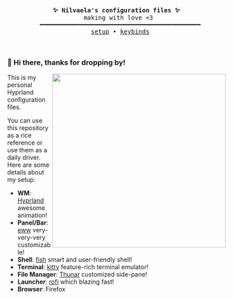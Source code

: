 <pre>
  <p align="center"><b> ✨ Nilvaela's configuration files ✨ </b>
  making with love <3 
  ━━━━━━━━━━━━━━━━━━━━━━━━━━━━━━━━━━━━━━━━━━━━
  <a href="">setup</a> • <a href="">keybinds</a></p>
</pre>

### 👋 Hi there, thanks for dropping by!
<img align="right" width="400px" src="https://i.imgur.com/rTxFQI7.png"/>

This is my personal Hyprland configuration files.

You can use this repository as a rice reference or use them as a daily driver.
Here are some details about my setup:

+ **WM**: [Hyprland](https://github.com/hyprwm/Hyprland) awesome animation!
+ **Panel/Bar**: [eww](https://github.com/elkowar/eww) very-very-very customizable!
+ **Shell**: [fish](https://github.com/fish-shell/fish-shell) smart and user-friendly shell!
+ **Terminal**: [kitty](https://github.com/kovidgoyal/kitty) feature-rich terminal emulator!
+ **File Manager**: [Thunar](https://git.xfce.org/xfce/thunar/) customized side-pane!
+ **Launcher**: [rofi](https://github.com/davatorium/rofi/) which blazing fast!
+ **Browser**: Firefox

<h1></h1>
